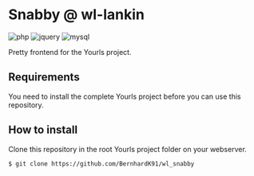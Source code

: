 # Snabby @ wl-lankin

![php](https://img.shields.io/badge/php-%3E5.6-blue.svg) ![jquery](https://img.shields.io/badge/jQuery-%3Ev3.3.1-blue.svg) ![mysql](https://img.shields.io/badge/mysql-%3E5.0-blue.svg)

Pretty frontend for the Yourls project.



## Requirements

You need to install the complete Yourls project before
you can use this repository.


## How to install

Clone this repository in the root Yourls project folder on
your webserver.

```
$ git clone https://github.com/BernhardK91/wl_snabby
```
